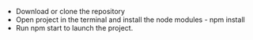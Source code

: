 

* Download or clone the repository
* Open project in the terminal and install the node modules - npm install
* Run npm start to launch the project.
